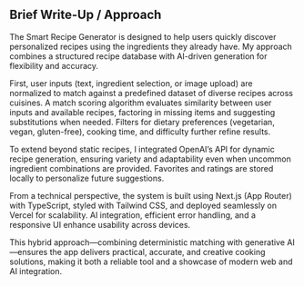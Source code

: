 ## Brief Write-Up / Approach

The Smart Recipe Generator is designed to help users quickly discover personalized recipes using the ingredients they already have. My approach combines a structured recipe database with AI-driven generation for flexibility and accuracy.

First, user inputs (text, ingredient selection, or image upload) are normalized to match against a predefined dataset of diverse recipes across cuisines. A match scoring algorithm evaluates similarity between user inputs and available recipes, factoring in missing items and suggesting substitutions when needed. Filters for dietary preferences (vegetarian, vegan, gluten-free), cooking time, and difficulty further refine results.

To extend beyond static recipes, I integrated OpenAI’s API for dynamic recipe generation, ensuring variety and adaptability even when uncommon ingredient combinations are provided. Favorites and ratings are stored locally to personalize future suggestions.

From a technical perspective, the system is built using Next.js (App Router) with TypeScript, styled with Tailwind CSS, and deployed seamlessly on Vercel for scalability. AI integration, efficient error handling, and a responsive UI enhance usability across devices.

This hybrid approach—combining deterministic matching with generative AI—ensures the app delivers practical, accurate, and creative cooking solutions, making it both a reliable tool and a showcase of modern web and AI integration.


